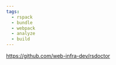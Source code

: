 ```yaml
---
tags:
  - rspack
  - bundle
  - webpack
  - analyze
  - build
---
```

https://github.com/web-infra-dev/rsdoctor